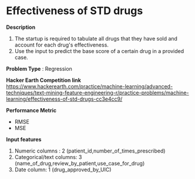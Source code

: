 # Effectiveness of STD drugs

**Description**
1. The startup is required to tabulate all drugs that they have sold and account for each drug's effectiveness.
2. Use the input to predict the base score of a certain drug in a provided case.

**Problem Type** : Regression

**Hacker Earth Competition link**
<https://www.hackerearth.com/practice/machine-learning/advanced-techniques/text-mining-feature-engineering-r/practice-problems/machine-learning/effectiveness-of-std-drugs-cc3e4cc9/>


**Performance Metric**
* RMSE
* MSE

**Input features**
1. Numeric columns : 2 (patient_id,number_of_times_prescribed)
2. Categorical/text columns: 3 (name_of_drug,review_by_patient,use_case_for_drug)
3. Date column: 1 (drug_approved_by_UIC)


